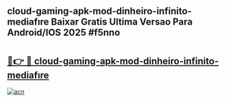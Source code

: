 ## cloud-gaming-apk-mod-dinheiro-infinito-mediafıre Baixar Gratis Ultima Versao Para Android/IOS 2025 #f5nno

# <h2><a href="https://ainizakaria.my?title=cloud-gaming-apk-mod-dinheiro-infinito-mediafıre&ref=20M">🔗👉 🔴 cloud-gaming-apk-mod-dinheiro-infinito-mediafıre</a></h2>

[![acn](https://github.com/user-attachments/assets/0f9c940e-d8b0-45ae-aac7-cd30a18b3e1c)](https://ainizakaria.my?title=cloud-gaming-apk-mod-dinheiro-infinito-mediafıre&ref=20M)

